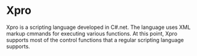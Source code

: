 # Xpro
Xpro is a scripting language developed in C#.net. The language uses XML markup cmmands for executing various functions. 
At this point, Xpro supports most of the control functions that a regular scripting language supports.
